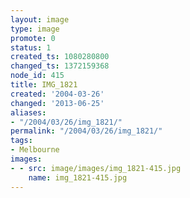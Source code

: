 ```yaml
---
layout: image
type: image
promote: 0
status: 1
created_ts: 1080280800
changed_ts: 1372159368
node_id: 415
title: IMG_1821
created: '2004-03-26'
changed: '2013-06-25'
aliases:
- "/2004/03/26/img_1821/"
permalink: "/2004/03/26/img_1821/"
tags:
- Melbourne
images:
- - src: image/images/img_1821-415.jpg
    name: img_1821-415.jpg
---
```


